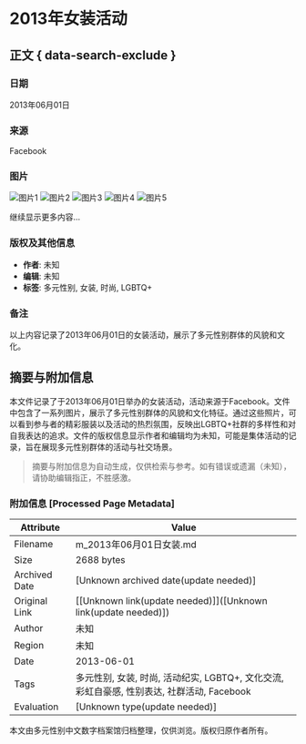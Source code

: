 # 2013年女装活动

## 正文 { data-search-exclude }


### 日期
2013年06月01日

### 来源
Facebook

### 图片
![图片1](https://scontent-sjc3-1.xx.fbcdn.net/v/t39.30808-6/460358565_3348229355312932_6116920351548935203_n.jpg?_nc_cat=105&ccb=1-7&_nc_sid=cf85f3&_nc_ohc=s-cqixDvvKgQ7kNvgFPurA9&_nc_zt=23&_nc_ht=scontent-sjc3-1.xx&_nc_gid=AG41xsVb3pHAlcDBXtNn94b&oh=00_AYBQyAs8fvq9NjNXR4UMO1XZJEzEX_yGO90wgttwIIykbw&oe=678C12C0)
![图片2](https://scontent-sjc3-1.xx.fbcdn.net/v/t39.30808-6/460498923_3348229451979589_5724464908491747903_n.jpg?_nc_cat=100&ccb=1-7&_nc_sid=cf85f3&_nc_ohc=LvuL3aOwMjwQ7kNvgE3BYmD&_nc_zt=23&_nc_ht=scontent-sjc3-1.xx&_nc_gid=AG41xsVb3pHAlcDBXtNn94b&oh=00_AYAiGsw3y2zN6VH0tqFxe4RAA9PL-54uEmn2al6jyLNNsg&oe=678BE46D)
![图片3](https://scontent-sjc3-1.xx.fbcdn.net/v/t39.30808-6/460546375_3348229595312908_4489104262902558582_n.jpg?_nc_cat=108&ccb=1-7&_nc_sid=cf85f3&_nc_ohc=idwsczfKuRIQ7kNvgHS6qGX&_nc_zt=23&_nc_ht=scontent-sjc3-1.xx&_nc_gid=AG41xsVb3pHAlcDBXtNn94b&oh=00_AYCAFBv1o-nN0bJc2FKzfC8hbWBGTwPy9kVSWgCo-bMDlQ&oe=678C0758)
![图片4](https://scontent-sjc3-1.xx.fbcdn.net/v/t39.30808-6/460524982_3348229588646242_7006823623652875663_n.jpg?_nc_cat=107&ccb=1-7&_nc_sid=cf85f3&_nc_ohc=2iPASJXXivEQ7kNvgGwJD5y&_nc_zt=23&_nc_ht=scontent-sjc3-1.xx&_nc_gid=AG41xsVb3pHAlcDBXtNn94b&oh=00_AYBoma9nRt1a73tB9N7V-0J0sY97RKyWbPyNn79pdriGTQ&oe=678BE521)
![图片5](https://scontent-sjc3-1.xx.fbcdn.net/v/t39.30808-6/460357879_3348229701979564_8618310006049515045_n.jpg?_nc_cat=104&ccb=1-7&_nc_sid=cf85f3&_nc_ohc=g-VglAtqe9QQ7kNvgErjXHU&_nc_zt=23&_nc_ht=scontent-sjc3-1.xx&_nc_gid=AG41xsVb3pHAlcDBXtNn94b&oh=00_AYC1DTlup4FzwhoUwK9FvxZCho-nxQgEUClJKDxFR1IpXA&oe=678BF3AA)

继续显示更多内容...

### 版权及其他信息
- **作者**: 未知
- **编辑**: 未知
- **标签**: 多元性别, 女装, 时尚, LGBTQ+

### 备注
以上内容记录了2013年06月01日的女装活动，展示了多元性别群体的风貌和文化。
<!-- tcd_original_link https://m.facebook.com/media/set/?set=ms.c.eJxFk9eNBDEMQzs6KFip%7E%3B8YOQ5nezwfKVLTNqYgan%7E%3BEM%7E_zNwq2SKaz1eXcgBPkmucsspxo9D915OC%7E_g%7E_l12XnXy%7E_fJbn8fc%7E_5vplIF9UkhvxR8ibXxifsky%7E%3BWr%7E_gXrkcj7%7E%3B4btZbA3%7E_99ZY69NDLUstF3eD3iz%7E_r3%7E%3BrqrL9e%7E%3Bwr5%7E%3BPU81tWdvPmU%7E_Qp%7E_NfTb%7E_g%7E%3Brr62%7E%3BWH%7E%3Bt%7E%3BI%7E%3B%7E%3BGHrRb2T5kAec169lde6jNb96pY3c0Ln%7E%3BVtzPUeqmy7fe9o03xh%7E%3B0L9GPv3gfJWNf3kXe%7E%3Bji%7E%3BTvTn%7E_Rh6zuNYnfkS%7E_xS7%7E_%7E_m91%7E_S9ds8y%7E_%7E_%7E%3Btl%7E%3B2MYt6uQZ5l6iaSMVNNxj7z3H3OwTzT7jzH%7E_3tv89PxnvOYg%7E%3B6M%7E_5zE%7E%3B4kZ8ur5dNxHyp331PoZ9Qmw%7E_GO89yT76ttfyt4z7z9F69O7lYx9xt1%7E%3BisnGUzf4ddEvDPziY%7E%3BsR%7E_sdAd3LCT0v%7E%3BAaGZ85E%7E-.bps.a.294755747326990&type=1 -->


## 摘要与附加信息

<!-- tcd_abstract -->
本文件记录了于2013年06月01日举办的女装活动，活动来源于Facebook。文件中包含了一系列图片，展示了多元性别群体的风貌和文化特征。通过这些照片，可以看到参与者的精彩服装以及活动的热烈氛围，反映出LGBTQ+社群的多样性和对自我表达的追求。文件的版权信息显示作者和编辑均为未知，可能是集体活动的记录，旨在展现多元性别群体的活动与社交场景。
<!-- tcd_abstract_end -->

> 摘要与附加信息为自动生成，仅供检索与参考。如有错误或遗漏（未知），请协助编辑指正，不胜感激。

### 附加信息 [Processed Page Metadata]

| Attribute       | Value                                  |
|-----------------|----------------------------------------|
| Filename        | m_2013年06月01日女装.md                             |
| Size            | 2688 bytes                           |
| Archived Date   | [Unknown archived date(update needed)]                             |
| Original Link   | [[Unknown link(update needed)]]([Unknown link(update needed)])                       |
| Author          | 未知                               |
| Region          | 未知                               |
| Date            | 2013-06-01                                 |
| Tags            | 多元性别, 女装, 时尚, 活动纪实, LGBTQ+, 文化交流, 彩虹自豪感, 性别表达, 社群活动, Facebook                                 |
| Evaluation            | [Unknown type(update needed)]                                 |
<!-- tcd_table_end -->

本文由多元性别中文数字档案馆归档整理，仅供浏览。版权归原作者所有。
